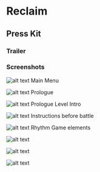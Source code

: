 # Reclaim
## Press Kit

### Trailer

### Screenshots

![alt text](https://i.imgur.com/QTUR4IZ.png)
Main Menu

![alt text](https://i.imgur.com/Ur8BuRF.png)
Prologue

![alt text](https://i.imgur.com/xhNK0OO.png)
Prologue Level Intro

![alt text](https://i.imgur.com/0RwrLUx.png)
Instructions before battle

![alt text](https://i.imgur.com/Sw3Q6O6.png)
Rhythm Game elements

![alt text]()

![alt text]()

![alt text]()

